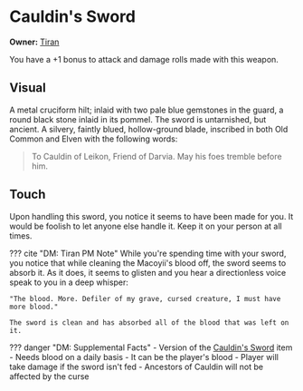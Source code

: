 # Cauldin's Sword

**Owner:** [Tiran](../characters/tiran-medeid.md)

You have a +1 bonus to attack and damage rolls made with this weapon.

## Visual

A metal cruciform hilt; inlaid with two pale blue gemstones in the guard, a round black stone inlaid in its pommel. The sword is untarnished, but ancient. A silvery, faintly blued, hollow-ground blade, inscribed in both Old Common and Elven with the following words:

> To Cauldin of Leikon, Friend of Darvia. May his foes tremble before him.

## Touch

Upon handling this sword, you notice it seems to have been made for you. It would be foolish to let anyone else handle it. Keep it on your person at all times.

??? cite "DM: Tiran PM Note"
    While you're spending time with your sword, you notice that while cleaning the Macoyii's blood off, the sword seems to absorb it. As it does, it seems to glisten and you hear a directionless voice speak to you in a deep whisper:

    "The blood. More. Defiler of my grave, cursed creature, I must have more blood."

    The sword is clean and has absorbed all of the blood that was left on it.

??? danger "DM: Supplemental Facts"
    - Version of the [Cauldin's Sword](../../items/cauldins-sword.md) item
    - Needs blood on a daily basis
    - It can be the player's blood
    - Player will take damage if the sword isn't fed
    - Ancestors of Cauldin will not be affected by the curse

